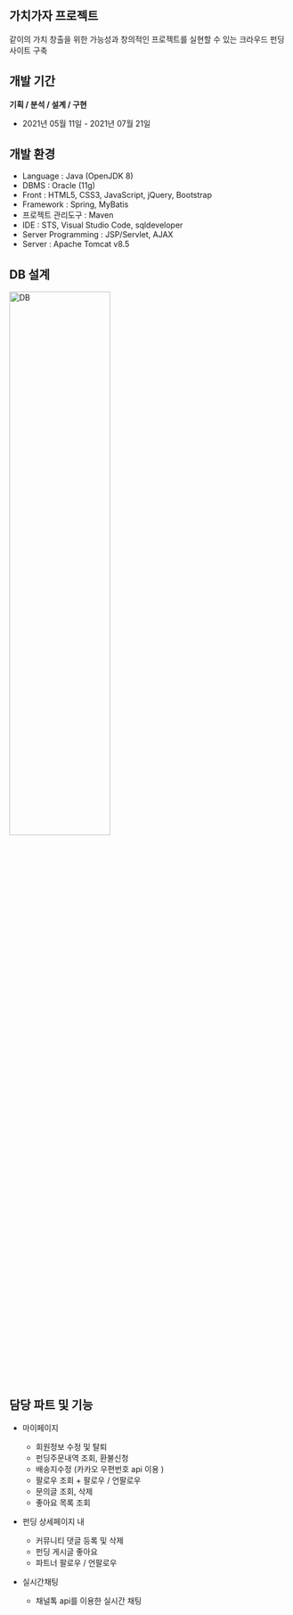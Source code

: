 ## 가치가자 프로젝트

같이의 가치 창출을 위한 가능성과 창의적인 프로젝트를 실현할 수 있는 크라우드 펀딩 사이트 구축   
  


## 개발 기간
**기획 /  분석 / 설계 / 구현**
* 2021년 05월 11일 - 2021년 07월 21일


## 개발 환경
* Language : Java (OpenJDK 8)
* DBMS : Oracle (11g)
* Front : HTML5, CSS3, JavaScript, jQuery, Bootstrap
* Framework : Spring, MyBatis
* 프로젝트 관리도구 : Maven
* IDE : STS, Visual Studio Code, sqldeveloper
* Server Programming : JSP/Servlet, AJAX
* Server : Apache Tomcat v8.5

## DB 설계

<img src="https://user-images.githubusercontent.com/77923941/131135294-a8a051c4-5fa6-476b-a966-e508721e7dec.png" width="60%" height="50%" alt="DB"></img>



## 담당 파트 및 기능
* 마이페이지
  * 회원정보 수정 및 탈퇴
  * 펀딩주문내역 조회, 환불신청
  * 배송지수정 (카카오 우편번호 api 이용 )
  * 팔로우 조회 + 팔로우 / 언팔로우
  * 문의글 조회, 삭제
  * 좋아요 목록 조회

* 펀딩 상세페이지 내
  * 커뮤니티 댓글 등록 및 삭제
  * 펀딩 게시글 좋아요
  * 파트너 팔로우 / 언팔로우

* 실시간채팅
  * 채널톡 api를 이용한 실시간 채팅


